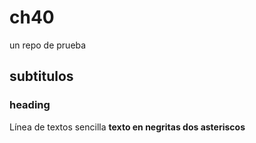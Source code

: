 # ch40
un repo de prueba
 ## subtitulos 
### heading

Línea de textos sencilla **texto en negritas dos asteriscos**

